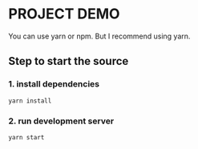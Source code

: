 # PROJECT DEMO
You can use yarn or npm.
But I recommend using yarn.
## Step to start the source

### 1. install dependencies
`yarn install`

### 2. run development server
`yarn start`
